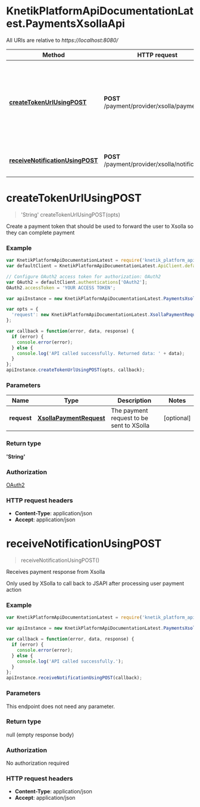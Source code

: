 # KnetikPlatformApiDocumentationLatest.PaymentsXsollaApi

All URIs are relative to *https://localhost:8080/*

Method | HTTP request | Description
------------- | ------------- | -------------
[**createTokenUrlUsingPOST**](PaymentsXsollaApi.md#createTokenUrlUsingPOST) | **POST** /payment/provider/xsolla/payment | Create a payment token that should be used to forward the user to Xsolla so they can complete payment
[**receiveNotificationUsingPOST**](PaymentsXsollaApi.md#receiveNotificationUsingPOST) | **POST** /payment/provider/xsolla/notifications | Receives payment response from Xsolla


<a name="createTokenUrlUsingPOST"></a>
# **createTokenUrlUsingPOST**
> &#39;String&#39; createTokenUrlUsingPOST(opts)

Create a payment token that should be used to forward the user to Xsolla so they can complete payment

### Example
```javascript
var KnetikPlatformApiDocumentationLatest = require('knetik_platform_api_documentation_latest');
var defaultClient = KnetikPlatformApiDocumentationLatest.ApiClient.default;

// Configure OAuth2 access token for authorization: OAuth2
var OAuth2 = defaultClient.authentications['OAuth2'];
OAuth2.accessToken = 'YOUR ACCESS TOKEN';

var apiInstance = new KnetikPlatformApiDocumentationLatest.PaymentsXsollaApi();

var opts = { 
  'request': new KnetikPlatformApiDocumentationLatest.XsollaPaymentRequest() // XsollaPaymentRequest | The payment request to be sent to XSolla
};

var callback = function(error, data, response) {
  if (error) {
    console.error(error);
  } else {
    console.log('API called successfully. Returned data: ' + data);
  }
};
apiInstance.createTokenUrlUsingPOST(opts, callback);
```

### Parameters

Name | Type | Description  | Notes
------------- | ------------- | ------------- | -------------
 **request** | [**XsollaPaymentRequest**](XsollaPaymentRequest.md)| The payment request to be sent to XSolla | [optional] 

### Return type

**&#39;String&#39;**

### Authorization

[OAuth2](../README.md#OAuth2)

### HTTP request headers

 - **Content-Type**: application/json
 - **Accept**: application/json

<a name="receiveNotificationUsingPOST"></a>
# **receiveNotificationUsingPOST**
> receiveNotificationUsingPOST()

Receives payment response from Xsolla

Only used by XSolla to call back to JSAPI after processing user payment action

### Example
```javascript
var KnetikPlatformApiDocumentationLatest = require('knetik_platform_api_documentation_latest');

var apiInstance = new KnetikPlatformApiDocumentationLatest.PaymentsXsollaApi();

var callback = function(error, data, response) {
  if (error) {
    console.error(error);
  } else {
    console.log('API called successfully.');
  }
};
apiInstance.receiveNotificationUsingPOST(callback);
```

### Parameters
This endpoint does not need any parameter.

### Return type

null (empty response body)

### Authorization

No authorization required

### HTTP request headers

 - **Content-Type**: application/json
 - **Accept**: application/json

